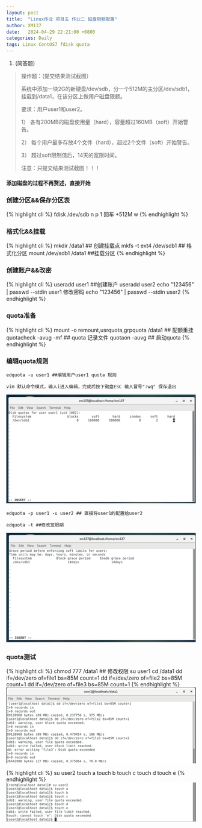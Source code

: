 ```yaml
---
layout: post
title:  "Linux作业 项目五 作业二 磁盘限额配置"
author: XM137
date:   2024-04-29 22:21:00 +0800
categories: Daily
tags: Linux CentOS7 fdisk quota
---
```

1. (简答题)
> 操作题：(提交结果测试截图）
> 
> 系统中添加一块2G的新硬盘/dev/sdb，分一个512M的主分区/dev/sdb1，挂载到/data1，在该分区上做用户磁盘限额。
> 
> 要求：用户user1和user2。
> 
> 1） 各有200MB的磁盘使用量（hard），容量超过160MB（soft）开始警告。
>
> 2） 每个用户最多存放4个文件（hard），超过2个文件（soft）开始警告。
> 
> 3） 超过soft限制值后，14天的宽限时间。
> 
> 注意：只提交结果测试截图！！！


#### 添加磁盘的过程不再赘述，直接开始
### 创建分区&&保存分区表
{% highlight cli %}
fdisk /dev/sdb
n
p
1
回车
+512M
w
{% endhighlight %}

### 格式化&&挂载
{% highlight cli %}
mkdir /data1 ## 创建挂载点
mkfs -t ext4 /dev/sdb1 ## 格式化分区
mount /dev/sdb1 /data1 ##挂载分区
{% endhighlight %}

### 创建账户&&改密
{% highlight cli %}
useradd user1 ##创建账户
useradd user2
echo "123456" | passwd --stdin user1 修改密码
echo "123456" | passwd --stdin user2
{% endhighlight %}

### quota准备
{% highlight cli %}
mount -o remount,usrquota,grpquota /data1 ## 配额重挂
quotacheck -avug -mf ## quota 记录文件
quotaon -auvg ## 启动quota
{% endhighlight %}

### 编辑quota规则
```cli
edquota -u user1 ##编辑用户user1 quota 规则
```

```vim
vim 默认命令模式，输入i进入编辑，完成后按下键盘ESC 输入冒号":wq" 保存退出
```

![](/assets/Daily-image/20240429/image1.png)


```cli
edquota -p user1 -u user2 ## 直接将user1的配置给user2
```

```cli
edquota -t ##修改宽限期
```
![](/assets/Daily-image/20240429/image2.png)


### quota测试
{% highlight cli %}
chmod 777 /data1 ## 修改权限
su user1
cd /data1
dd if=/dev/zero of=file1 bs=85M count=1
dd if=/dev/zero of=file2 bs=85M count=1
dd if=/dev/zero of=file3 bs=85M count=1
{% endhighlight %}
![](/assets/Daily-image/20240429/image3.png)

{% highlight cli %}
su user2
touch a
touch b
touch c
touch d
touch e
{% endhighlight %}
![](/assets/Daily-image/20240429/image4.png)
